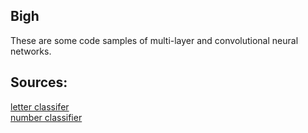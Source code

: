 ## Bigh
These are some code samples of multi-layer and convolutional neural networks.

## Sources:

[letter classifer](https://www.geeksforgeeks.org/implementation-of-neural-network-from-scratch-using-numpy/)<br/>
[number classifier](https://medium.com/@piyushkashyap045/building-a-simple-neural-network-with-pytorch-42337d90a065)

